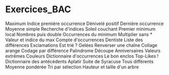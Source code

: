 # Exercices_BAC

Maximum
Indice première occurrence
Dénivelé positif
Dernière occurrence
Moyenne simple
Recherche d'indices
Soleil couchant
Premier minimum local
Nombres puis double
Occurrences du minimum
Multiplier sans *
Valeur et indice du max
Compte d'occurrences
Dentiste
Liste des différences
Exclamations
Est trié ?
Gelées
Renverser une chaîne
Collage
arange
Codage par différence
Palindrome
Découpe
Anniversaires
Valeurs extrêmes
Couleurs
Dictionnaire d'occurrences
Le bon enclos
Top-Likes !
Dictionnaire des antécédents
Aplatir
Suite de Syracuse
Tous différents
Moyenne pondérée
Tri par sélection
Hauteur et taille d'un arbre
